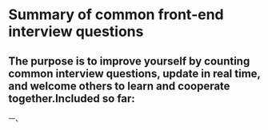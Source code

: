 # Summary of common front-end interview questions

## The purpose is to improve yourself by counting common interview questions, update in real time, and welcome others to learn and cooperate together.Included so far:

一、